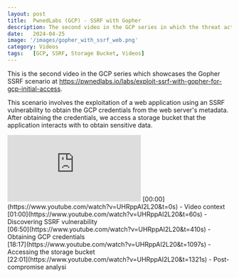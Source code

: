 ```yaml
---
layout: post
title:  PwnedLabs (GCP) - SSRF with Gopher
description: The second video in the GCP series in which the threat actor must leverage an SSRF vulnerability to exploit a misconfigured application. The application supports the gopher protocol which can be abused to query the metadata service. 
date:   2024-04-25
image: '/images/gopher_with_ssrf_web.png'
category: Videos
tags:   [GCP, SSRF, Storage Bucket, Videos]
---
```


This is the second video in the GCP series which showcases the Gopher SSRF scenario at https://pwnedlabs.io/labs/exploit-ssrf-with-gopher-for-gcp-initial-access. 

This scenario involves the exploitation of a web application using an SSRF vulnerability to obtain the GCP credentials from the web server's metadata. After obtaining the credentials, we access a storage bucket that the application interacts with to obtain sensitive data.

<iframe src="https://www.youtube.com/embed/UHRppAI2L20" frameborder="0" allowfullscreen></iframe>
[00:00](https://www.youtube.com/watch?v=UHRppAI2L20&t=0s) - Video context<br>
[01:00](https://www.youtube.com/watch?v=UHRppAI2L20&t=60s) - Discovering SSRF vulnerability<br>
[06:50](https://www.youtube.com/watch?v=UHRppAI2L20&t=410s) - Obtaining GCP credentials<br>
[18:17](https://www.youtube.com/watch?v=UHRppAI2L20&t=1097s) - Accessing the storage bucket<br>
[22:01](https://www.youtube.com/watch?v=UHRppAI2L20&t=1321s) - Post-compromise analysi<br>
